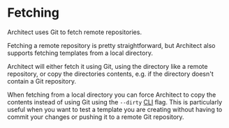 # Fetching

Architect uses Git to fetch remote repositories.

Fetching a remote repository is pretty straightforward, but Architect also supports fetching 
templates from a local directory.

Architect will either fetch it using Git, using the directory like a remote repository, or copy the 
directories contents, e.g. if the directory doesn't contain a Git repository.

When fetching from a local directory you can force Architect to copy the contents instead of using
Git using the `--dirty` [CLI](../cli/README.md) flag. This is particularly useful when you want to 
test a template you are creating without having to commit your changes or pushing it to a remote 
Git repository.
